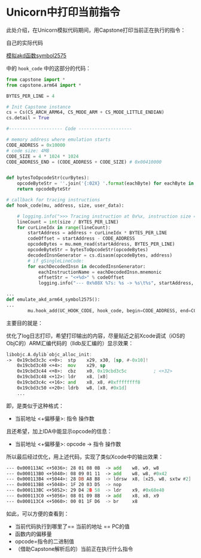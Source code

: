 # Unicorn中打印当前指令

此处介绍，在Unicorn模拟代码期间，用Capstone打印当前正在执行的指令：

自己的实际代码

[模拟akd函数symbol2575](https://book.crifan.org/books/cpu_emulator_unicorn/website/examples/example_akd_symbol2575.html)

中的 `hook_code` 中的这部分的代码：

```py
from capstone import *
from capstone.arm64 import *

BYTES_PER_LINE = 4

# Init Capstone instance
cs = Cs(CS_ARCH_ARM64, CS_MODE_ARM + CS_MODE_LITTLE_ENDIAN)
cs.detail = True

#-------------------- Code --------------------

# memory address where emulation starts
CODE_ADDRESS = 0x10000
# code size: 4MB
CODE_SIZE = 4 * 1024 * 1024
CODE_ADDRESS_END = (CODE_ADDRESS + CODE_SIZE) # 0x00410000


def bytesToOpcodeStr(curBytes):
    opcodeByteStr = ''.join('{:02X} '.format(eachByte) for eachByte in curBytes)
    return opcodeByteStr

# callback for tracing instructions
def hook_code(mu, address, size, user_data):

    # logging.info(">>> Tracing instruction at 0x%x, instruction size = 0x%x", address, size)
    lineCount = int(size / BYTES_PER_LINE)
    for curLineIdx in range(lineCount):
        startAddress = address + curLineIdx * BYTES_PER_LINE
        codeOffset = startAddress - CODE_ADDRESS
        opcodeBytes = mu.mem_read(startAddress, BYTES_PER_LINE)
        opcodeByteStr = bytesToOpcodeStr(opcodeBytes)
        decodedInsnGenerator = cs.disasm(opcodeBytes, address)
        # if gSingleLineCode:
        for eachDecodedInsn in decodedInsnGenerator:
            eachInstructionName = eachDecodedInsn.mnemonic
            offsetStr = "<+%d>" % codeOffset
            logging.info("--- 0x%08X %7s: %s -> %s\t%s", startAddress, offsetStr, opcodeByteStr, eachInstructionName, eachDecodedInsn.op_str)

...
def emulate_akd_arm64_symbol2575():
...
        mu.hook_add(UC_HOOK_CODE, hook_code, begin=CODE_ADDRESS, end=CODE_ADDRESS_END)
```

主要目的就是：

优化了log日志打印，希望打印输出的内容，尽量贴近之前Xcode调试（iOS的ObjC的）ARM汇编代码的（lldb反汇编的）显示效果：

```asm
libobjc.A.dylib`objc_alloc_init:
->  0x19cbd3c3c <+0>:  stp    x29, x30, [sp, #-0x10]!
    0x19cbd3c40 <+4>:  mov    x29, sp
    0x19cbd3c44 <+8>:  cbz    x0, 0x19cbd3c5c          ; <+32>
    0x19cbd3c48 <+12>: ldr    x8, [x0]
    0x19cbd3c4c <+16>: and    x8, x8, #0xffffffff8
    0x19cbd3c50 <+20>: ldrb   w8, [x8, #0x1d]
    ...
```

即，是类似于这种格式：

* 当前地址 <+偏移量>: 指令 操作数

且还希望，加上IDA中能显示opcode的信息：

* 当前地址 <+偏移量>: opcode -> 指令 操作数

所以最后经过优化，用上述代码，实现了类似Xcode中的输出效果：

```asm
--- 0x000113AC <+5036>: 28 01 08 0B  -> add    w8, w9, w8
--- 0x000113B0 <+5040>: 08 09 01 11  -> add    w8, w8, #0x42
--- 0x000113B4 <+5044>: 28 DB A8 B8  -> ldrsw  x8, [x25, w8, sxtw #2]
--- 0x000113B8 <+5048>: 1F 20 03 D5  -> nop
--- 0x000113BC <+5052>: 29 D4 2B 58  -> ldr    x9, #0x68e40
--- 0x000113C0 <+5056>: 08 01 09 8B  -> add    x8, x8, x9
--- 0x000113C4 <+5060>: 00 01 1F D6  -> br     x8
```

如此，可以方便的查看到：

* 当前代码执行到哪里了== 当前的地址 == PC的值
* 函数内的偏移量
* opcode=指令的二进制值
* （借助Capstone解析后的）当前正在执行什么指令

